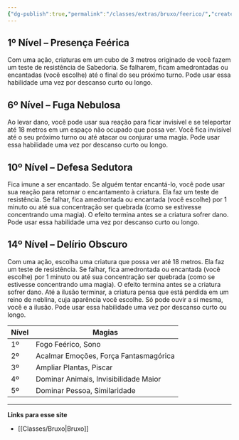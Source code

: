 ```yaml
---
{"dg-publish":true,"permalink":"/classes/extras/bruxo/feerico/","created":"2024-08-17T10:43:46.348-03:00","updated":"2024-07-28T22:14:58.170-03:00"}
---
```



## 1º Nível – Presença Feérica 
Com uma ação, criaturas em um cubo de 3 metros originado de você fazem um teste de resistência de Sabedoria. Se falharem, ficam amedrontadas ou encantadas (você escolhe) até o final do seu próximo turno. Pode usar essa habilidade uma vez por descanso curto ou longo.

## 6º Nível – Fuga Nebulosa
Ao levar dano, você pode usar sua reação para ficar invisível e se teleportar até 18 metros em um espaço não ocupado que possa ver. Você fica invisível até o seu próximo turno ou até atacar ou conjurar uma magia. Pode usar essa habilidade uma vez por descanso curto ou longo.

## 10º Nível – Defesa Sedutora 
Fica imune a ser encantado. Se alguém tentar encantá-lo, você pode usar sua reação para retornar o encantamento à criatura. Ela faz um teste de resistência. Se falhar, fica amedrontada ou encantada (você escolhe) por 1 minuto ou até sua concentração ser quebrada (como se estivesse concentrando uma magia). O efeito termina antes se a criatura sofrer dano. Pode usar essa habilidade uma vez por descanso curto ou longo.

## 14º Nível – Delírio Obscuro
Com uma ação, escolha uma criatura que possa ver até 18 metros. Ela faz um teste de resistência. Se falhar, fica amedrontada ou encantada (você escolhe) por 1 minuto ou até sua concentração ser quebrada (como se estivesse concentrando uma magia). O efeito termina antes se a criatura sofrer dano. Até a ilusão terminar, a criatura pensa que está perdida em um reino de neblina, cuja aparência você escolhe. Só pode ouvir a si mesma, você e a ilusão. Pode usar essa habilidade uma vez por descanso curto ou longo.

| Nível | Magias                                |
| ----- | ------------------------------------- |
| 1º    | Fogo Feérico, Sono                    |
| 2º    | Acalmar Emoções, Força Fantasmagórica |
| 3º    | Ampliar Plantas, Piscar               |
| 4º    | Dominar Animais, Invisibilidade Maior |
| 5º    | Dominar Pessoa, Similaridade          |
___
**Links para esse site**  
- [[Classes/Bruxo\|Bruxo]]
